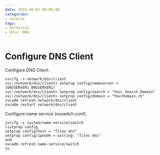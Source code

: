 ```yaml
--- 
date: 2015-09-07 00:00:00
categories: 
- solaris
tags: 
- Solaris11
- Unix- DNS
---
```

# Configure DNS Client

Configure DNS Client:

    svccfg -s network/dns/client
    svc:/network/dns/client> setprop config/nameserver =
    (DNSSERVER1 DNSSERVER2)
    svc:/network/dns/client> setprop config/search = "Your Search Domain"
    svc:/network/dns/client> setprop config/domain = "YourDomain.ch"
    svcadm refresh network/dns/client
    svcadm restart network/dns/client

Configure name service (nsswitch.conf):

    svccfg -s system/name-service/switch
    listprop config
    setprop config/host = "files dns"
    setprop config/ipnode = astring: "files dns"
    end
    svcadm refresh name-service/switch
    sv